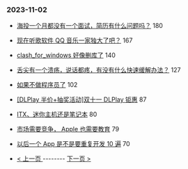 ### 2023-11-02 
- [海投一个月都没有一个面试，简历有什么问题吗？](https://www.v2ex.com/t/987692) 180
- [现在听歌软件 QQ 音乐一家独大了吧？](https://www.v2ex.com/t/987721) 167
- [clash_for_windows 好像删库了](https://www.v2ex.com/t/987884) 140
- [舌尖有一个溃疡，说话都疼，有没有什么快速缓解办法？](https://www.v2ex.com/t/987754) 127
- [如果不做程序员了](https://www.v2ex.com/t/987785) 102
- [[DLPlay 半价+抽奖活动]双十一 DLPlay 钜惠](https://www.v2ex.com/t/987699) 87
- [ITX、迷你主机还是笔记本](https://www.v2ex.com/t/987659) 80
- [市场需要竞争， Apple 也需要教育](https://www.v2ex.com/t/987737) 79
- [以后一个 App 是不是要重复开发 10 遍](https://www.v2ex.com/t/987761) 70 

- [ < 上一页 ](https://github.com/able8/v2ex-hot-record/blob/master/2023-11-01.md) -------- [ 下一页 > ](https://github.com/able8/v2ex-hot-record/blob/master/2023-11-03.md)